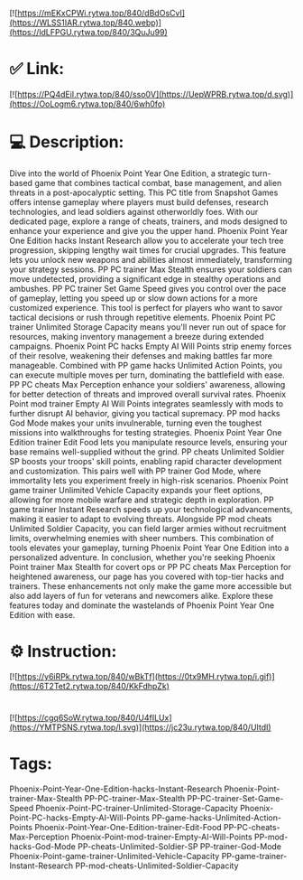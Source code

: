 [![https://mEKxCPWi.rytwa.top/840/dBdOsCvI](https://WLSS1IAR.rytwa.top/840.webp)](https://ldLFPGU.rytwa.top/840/3QuJu99)
# ✅ Link:
[![https://PQ4dEiI.rytwa.top/840/sso0V](https://UepWPRB.rytwa.top/d.svg)](https://OoLogm6.rytwa.top/840/6wh0fo)
# 💻 Description:
Dive into the world of Phoenix Point Year One Edition, a strategic turn-based game that combines tactical combat, base management, and alien threats in a post-apocalyptic setting. This PC title from Snapshot Games offers intense gameplay where players must build defenses, research technologies, and lead soldiers against otherworldly foes. With our dedicated page, explore a range of cheats, trainers, and mods designed to enhance your experience and give you the upper hand.
Phoenix Point Year One Edition hacks Instant Research allow you to accelerate your tech tree progression, skipping lengthy wait times for crucial upgrades. This feature lets you unlock new weapons and abilities almost immediately, transforming your strategy sessions. PP PC trainer Max Stealth ensures your soldiers can move undetected, providing a significant edge in stealthy operations and ambushes.
PP PC trainer Set Game Speed gives you control over the pace of gameplay, letting you speed up or slow down actions for a more customized experience. This tool is perfect for players who want to savor tactical decisions or rush through repetitive elements. Phoenix Point PC trainer Unlimited Storage Capacity means you'll never run out of space for resources, making inventory management a breeze during extended campaigns.
Phoenix Point PC hacks Empty AI Will Points strip enemy forces of their resolve, weakening their defenses and making battles far more manageable. Combined with PP game hacks Unlimited Action Points, you can execute multiple moves per turn, dominating the battlefield with ease. PP PC cheats Max Perception enhance your soldiers' awareness, allowing for better detection of threats and improved overall survival rates.
Phoenix Point mod trainer Empty AI Will Points integrates seamlessly with mods to further disrupt AI behavior, giving you tactical supremacy. PP mod hacks God Mode makes your units invulnerable, turning even the toughest missions into walkthroughs for testing strategies. Phoenix Point Year One Edition trainer Edit Food lets you manipulate resource levels, ensuring your base remains well-supplied without the grind.
PP cheats Unlimited Soldier SP boosts your troops' skill points, enabling rapid character development and customization. This pairs well with PP trainer God Mode, where immortality lets you experiment freely in high-risk scenarios. Phoenix Point game trainer Unlimited Vehicle Capacity expands your fleet options, allowing for more mobile warfare and strategic depth in exploration.
PP game trainer Instant Research speeds up your technological advancements, making it easier to adapt to evolving threats. Alongside PP mod cheats Unlimited Soldier Capacity, you can field larger armies without recruitment limits, overwhelming enemies with sheer numbers. This combination of tools elevates your gameplay, turning Phoenix Point Year One Edition into a personalized adventure.
In conclusion, whether you're seeking Phoenix Point trainer Max Stealth for covert ops or PP PC cheats Max Perception for heightened awareness, our page has you covered with top-tier hacks and trainers. These enhancements not only make the game more accessible but also add layers of fun for veterans and newcomers alike. Explore these features today and dominate the wastelands of Phoenix Point Year One Edition with ease.

# ⚙️ Instruction:
[![https://y6iRPk.rytwa.top/840/wBkTf](https://0tx9MH.rytwa.top/i.gif)](https://6T2Tet2.rytwa.top/840/KkFdhpZk)
#
[![https://cgq6SoW.rytwa.top/840/U4fILUx](https://YMTPSNS.rytwa.top/l.svg)](https://jc23u.rytwa.top/840/UItdI)
# Tags:
Phoenix-Point-Year-One-Edition-hacks-Instant-Research Phoenix-Point-trainer-Max-Stealth PP-PC-trainer-Max-Stealth PP-PC-trainer-Set-Game-Speed Phoenix-Point-PC-trainer-Unlimited-Storage-Capacity Phoenix-Point-PC-hacks-Empty-AI-Will-Points PP-game-hacks-Unlimited-Action-Points Phoenix-Point-Year-One-Edition-trainer-Edit-Food PP-PC-cheats-Max-Perception Phoenix-Point-mod-trainer-Empty-AI-Will-Points PP-mod-hacks-God-Mode PP-cheats-Unlimited-Soldier-SP PP-trainer-God-Mode Phoenix-Point-game-trainer-Unlimited-Vehicle-Capacity PP-game-trainer-Instant-Research PP-mod-cheats-Unlimited-Soldier-Capacity





